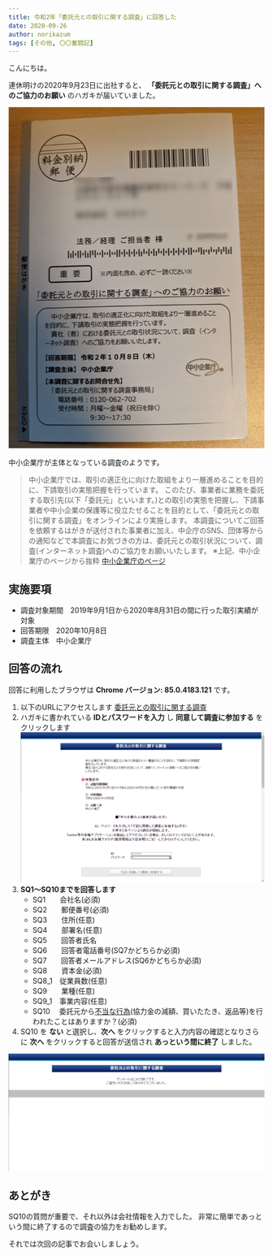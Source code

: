 ```yaml
---
title: 令和2年「委託元との取引に関する調査」に回答した
date: 2020-09-26
author: norikazum
tags: [その他, 〇〇奮闘記]
---
```


こんにちは。

連休明けの2020年9月23日に出社すると、 **「委託元との取引に関する調査」へのご協力のお願い** のハガキが届いていました。

![](images/responded-to-a-survey-on-transactions-with-consignors-1.jpg)

中小企業庁が主体となっている調査のようです。 


>中小企業庁では、取引の適正化に向けた取組をより一層進めることを目的に、下請取引の実態把握を行っています。
このたび、事業者に業務を委託する取引先(以下「委託元」といいます。)との取引の実態を把握し、下請事業者や中小企業の保護等に役立たせることを目的として、「委託元との取引に関する調査」をオンラインにより実施します。
本調査についてご回答を依頼するはがきが送付された事業者に加え、中企庁のSNS、団体等からの通知などで本調査にお気づきの方は、委託元との取引状況について、調査(インターネット調査)へのご協力をお願いいたします。
※上記、中小企業庁のページから抜粋
> [中小企業庁のページ](https://www.chusho.meti.go.jp/keiei/torihiki/2020/200911ShitaukeSearch.html)


## 実施要項
- 調査対象期間　2019年9月1日から2020年8月31日の間に行った取引実績が対象
- 回答期限　2020年10月8日
- 調査主体　中小企業庁

## 回答の流れ

回答に利用したブラウザは **Chrome バージョン: 85.0.4183.121** です。

1. 以下のURLにアクセスします
[委託元との取引に関する調査](https://rsch.jp/646065aa7a17e752/login.php)
1. ハガキに書かれている **IDとパスワードを入力** し **同意して調査に参加する** をクリックします
![](images/responded-to-a-survey-on-transactions-with-consignors-2.png)
1. **SQ1～SQ10までを回答します**
    - SQ1　　会社名(必須)
    - SQ2　　郵便番号(必須)
    - SQ3　　住所(任意)
    - SQ4　　部署名(任意)
    - SQ5　　回答者氏名
    - SQ6　　回答者電話番号(SQ7かどちらか必須)
    - SQ7　　回答者メールアドレス(SQ6かどちらか必須)
    - SQ8　　資本金(必須)
    - SQ8_1　従業員数(任意)
    - SQ9　　業種(任意)
    - SQ9_1　事業内容(任意)
    - SQ10　 委託元から[不当な行為](https://rsch.jp/646065aa7a17e752/winpop.php?imgName=top.jpg)(協力金の減額、買いたたき、返品等)を行われたことはありますか？(必須)
1. SQ10 を **ない** と選択し、**次へ** をクリックすると入力内容の確認となりさらに **次へ** をクリックすると回答が送信され **あっという間に終了** しました。

![](images/responded-to-a-survey-on-transactions-with-consignors-3.png)

## あとがき
SQ10の質問が重要で、それ以外は会社情報を入力でした。
非常に簡単であっという間に終了するので調査の協力をお勧めします。

それでは次回の記事でお会いしましょう。